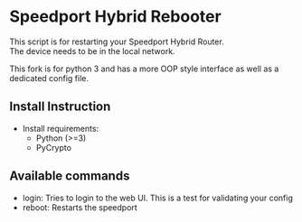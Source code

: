# Speedport Hybrid Rebooter
This script is for restarting your Speedport Hybrid Router.        
The device needs to be in the local network.

This fork is for python 3 and has a more OOP style interface as well as a dedicated config file.

    
## Install Instruction         
 - Install requirements:
 	- Python (>=3)
 	- PyCrypto
 	
## Available commands
- login: Tries to login to the web UI. This is a test for validating your config
- reboot: Restarts the speedport
